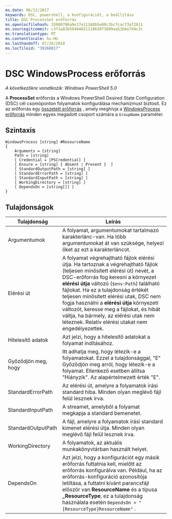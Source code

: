 ```yaml
---
ms.date: 06/12/2017
keywords: DSC, powershell, a konfigurációt, a beállítása
title: DSC ProcessSet erőforrás
ms.openlocfilehash: 33000786a9e17e11168b5e08c3bcfcacf3af2611
ms.sourcegitcommit: c3f1a83b59484651119630f3089aa51b6e7d4c3c
ms.translationtype: MT
ms.contentlocale: hu-HU
ms.lasthandoff: 07/26/2018
ms.locfileid: "39268017"
---
```

# <a name="dsc-windowsprocess-resource"></a>DSC WindowsProcess erőforrás

_A következőkre vonatkozik: Windows PowerShell 5.0_

A **ProcessSet** erőforrás a Windows PowerShell Desired State Configuration (DSC) cél csomóponton folyamatok konfigurálása mechanizmust biztosít. Ez az erőforrás egy [összetett erőforrás](authoringResourceComposite.md) , amely meghívja a [WindowsProcess erőforrás](windowsProcessResource.md) minden egyes megadott csoport számára a `GroupName` paraméter.

## <a name="syntax"></a>Szintaxis

```
WindowsProcess [string] #ResourceName
{
    Arguments = [string]
    Path = [string]
    [ Credential = [PSCredential] ]
    [ Ensure = [string] { Absent | Present }  ]
    [ StandardOutputPath = [string] ]
    [ StandardErrorPath = [string] ]
    [ StandardInputPath = [string] ]
    [ WorkingDirectory = [string] ]
    [ DependsOn = [string[]] ]
}
```

## <a name="properties"></a>Tulajdonságok

| Tulajdonság | Leírás |
| --- | --- |
| Argumentumok| A folyamat, argumentumokat tartalmazó karakterlánc-van. Ha több argumentumokat át van szüksége, helyezi őket az ezt a karakterláncot.|
| Elérési út| A folyamat végrehajtható fájlok elérési útja. Ha tartoznak a végrehajtható fájlok (teljesen minősített elérési út) nevét, a DSC-erőforrás fog keresni a környezet **elérési útja** változó (`$env:Path`) található fájlokat. Ha ez a tulajdonság értékét teljesen minősített elérési utak, DSC nem fogja használni a **elérési útja** környezeti változót, keresse meg a fájlokat, és hibát váltja, ha bármely, az elérési utak nem léteznek. Relatív elérési utakat nem engedélyezettek.|
| Hitelesítő adatok| Azt jelzi, hogy a hitelesítő adatokat a folyamat indításához.|
| Győződjön meg, hogy| Itt adhatja meg, hogy létezik-e a folyamatokat. Ezzel a tulajdonsággal, "E" Győződjön meg arról, hogy létezik-e a folyamat. Ellenkező esetben állítsa "Hiányzik". Az alapértelmezett érték "E".|
| StandardErrorPath| Az elérési út, amelyre a folyamatok írási standard hiba. Minden olyan meglévő fájl felül lesznek írva.|
| StandardInputPath| A streamet, amelyből a folyamat megkapja a standard bemenetet.|
| StandardOutputPath| A fájl, amelyre a folyamatok írási standard kimenet elérési útja. Minden olyan meglévő fájl felül lesznek írva.|
| WorkingDirectory| A folyamatok, az aktuális munkakönyvtárban használt helyet.|
| DependsOn | Azt jelzi, hogy a konfigurációt egy másik erőforrás futtatnia kell, mielőtt az erőforrás konfigurálva van. Például, ha az erőforrás-konfiguráció azonosítója letiltása, a futtatni kívánt parancsfájl először van **ResourceName** és a típusa **_ResourceType**, ez a tulajdonság használata esetén `DependsOn = "[ResourceType]ResourceName"` .|